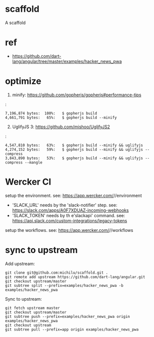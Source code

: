 # scaffold
A scaffold

# ref
- https://github.com/dart-lang/angular/tree/master/examples/hacker_news_pwa

# optimize

1. minify: https://github.com/gopherjs/gopherjs#performance-tips

:

    7,196,874 bytes:  100%:   $ gopherjs build
    4,661,791 bytes:   65%:   $ gopherjs build --minify

2. UglifyJS 3: https://github.com/mishoo/UglifyJS2

:

    4,547,810 bytes:   63%:   $ gopherjs build --minify && uglifyjs
    4,274,152 bytes:   59%:   $ gopherjs build --minify && uglifyjs --compress
    3,843,890 bytes:   53%:   $ gopherjs build --minify && uglifyjs --compress --mangle

# Wercker CI

setup the environment.
see: https://app.wercker.com/<organization>/<application>/environment

- 'SLACK_URL' needs by the 'slack-notifier' step. see: https://slack.com/apps/A0F7XDUAZ-incoming-webhooks
- 'SLACK_TOKEN' needs by th e'slackapi' command. see: https://api.slack.com/custom-integrations/legacy-tokens

setup the workflows.
see: https://app.wercker.com/<organization>/<application>/workflows

# sync to upstream

Add upstream:
```console
git clone git@github.com:michilu/scaffold.git .
git remote add upstream https://github.com/dart-lang/angular.git
git checkout upstream/master
git subtree split --prefix=examples/hacker_news_pwa -b examples/hacker_news_pwa
```

Sync to upstream:
```console
git fetch upstream master
git checkout upstream/master
git subtree push --prefix=examples/hacker_news_pwa origin examples/hacker_news_pwa
git checkout upstream
git subtree pull --prefix=app origin examples/hacker_news_pwa
```
